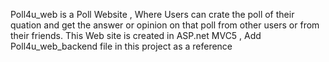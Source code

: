 Poll4u_web is a Poll Website , Where Users can crate the poll of their quation and get the answer or opinion on that poll from other users or from their friends.
This Web site is created in ASP.net MVC5 ,
Add Poll4u_web_backend file in this project as a reference 
